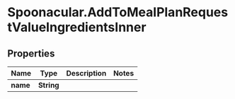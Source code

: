 # Spoonacular.AddToMealPlanRequestValueIngredientsInner

## Properties

Name | Type | Description | Notes
------------ | ------------- | ------------- | -------------
**name** | **String** |  | 



